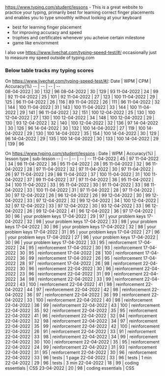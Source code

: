 
https://www.typing.com/student/lessons - This is a great website to practice your typing, primarily best for learning correct finger placements and enables you to type smoothly without looking at your keyboard  

- best for learning finger placement
- for improving accuracy and speed
- trophies and certificates whenever you acheive certain milestone
- game like enviornment

I also use https://www.livechat.com/typing-speed-test/#/ occasionally just to measure my speed outside of typing.com  

### Below table tracks my typing scores  
On https://www.livechat.com/typing-speed-test/#/:
Date | WPM | CPM | Accuracy(%)
-- | -- | -- | --  
08-04-2022 | 30 | 132 | 96
08-04-2022 | 30 | 129 | 93
11-04-2022 | 24 | 99 | 92
11-04-2022 | 25 | 101 | 92
11-04-2022 | 27 | 123 | 100
11-04-2022 | 29 | 125 | 96
11-04-2022 | 26 | 116 | 89
11-04-2022 | 26 | 111 | 96
11-04-2022 | 32 | 144 | 100
11-04-2022 | 31 | 143 | 100
11-04-2022 | 33 | 144 | 100
11-04-2022 | 29 | 141 | 96
11-04-2022 | 32 | 151 | 100
12-04-2022 | 25 | 130 | 100
12-04-2022 | 27 | 130 | 100
12-04-2022 | 34 | 148 | 100
12-04-2022 | 29 | 130 | 93
12-04-2022 | 32 | 140 | 100
12-04-2022 | 32 | 136 | 97
14-04-2022 | 30 | 126 | 96
14-04-2022 | 30 | 132 | 100
14-04-2022 | 27 | 119 | 100
14-04-2022 | 29 | 130 | 100
14-04-2022 | 35 | 154 | 100
14-04-2022 | 30 | 129 | 96
14-04-2022 | 29 | 135 | 100
14-04-2022 | 30 | 133 | 100
14-04-2022 | 29 | 139 | 96


On https://www.typing.com/student/lessons :
Date | WPM | Accuracy(%) | lesson type | sub-lesson
-- | -- | -- | -- | --
11-04-2022 | 45 | 97
11-04-2022 | 34 | 98
11-04-2022 | 36 | 95
11-04-2022 | 28 | 95
11-04-2022 | 32 | 96
11-04-2022 | 28 | 97
11-04-2022 | 32 | 97
11-04-2022 | 30 | 97
11-04-2022 | 26 | 97
11-04-2022 | 29 | 98
11-04-2022 | 37 | 100
11-04-2022 | 31 | 100
11-04-2022 | 37 | 99
11-04-2022 | 37 | 97
11-04-2022 | 36 | 95
11-04-2022 | 34 | 100
11-04-2022 | 33 | 95
11-04-2022 | 30 | 91
11-04-2022 | 33 | 98
11-04-2022 | 33 | 100
11-04-2022 | 31 | 97
11-04-2022 | 28 | 97
11-04-2022 | 30 | 97
12-04-2022 | 26 | 96
12-04-2022 | 26 | 99
12-04-2022 | 30 | 99
12-04-2022 | 33 | 97
12-04-2022 | 32 | 99
12-04-2022 | 34 | 100
12-04-2022 | 32 | 97
12-04-2022 | 33 | 97
12-04-2022 | 30 | 93
12-04-2022 | 33 | 96
12-04-2022 | 26 | 99
12-04-2022 | 41 | 96
12-04-2022 | 36 | 97
17-04-2022 | 30 | 96 | your problem keys
17-04-2022 | 29 | 97 | your problem keys
17-04-2022 | 32 | 98 | your problem keys
17-04-2022 | 33 | 98 | your problem keys
17-04-2022 | 30 | 96 | your problem keys
17-04-2022 | 32 | 98 | your problem keys
17-04-2022 | 31 | 95 | your problem keys
17-04-2022 | 27 | 96 | your problem keys
17-04-2022 | 27 | 96 | your problem keys
17-04-2022 | 30 | 96 | your problem keys
17-04-2022 | 33 | 95 | reinforcement
17-04-2022 | 24 | 95 | reinforcement
17-04-2022 | 30 | 93 | reinforcement
17-04-2022 | 30 | 95 | reinforcement
17-04-2022 | 28 | 100 | reinforcement
17-04-2022 | 36 | 99 | reinforcement
17-04-2022 | 26 | 95 | reinforcement
17-04-2022 | 28 | 97 | reinforcement
17-04-2022 | 26 | 98 | reinforcement
22-04-2022 | 30 | 96 | reinforcement
22-04-2022 | 30 | 96 | reinforcement
22-04-2022 | 23 | 96 | reinforcement
22-04-2022 | 31 | 99 | reinforcement
22-04-2022 | 34 | 98 | reinforcement
22-04-2022 | 33 | 99 | reinforcement
22-04-2022 | 43 | 100 | reinforcement
22-04-2022 | 41 | 98 | reinforcement
22-04-2022 | 44 | 97 | reinforcement
22-04-2022 | 42 | 98 | reinforcement
22-04-2022 | 36 | 97 | reinforcement
22-04-2022 | 36 | 99 | reinforcement
22-04-2022 | 33 | 100 | reinforcement
22-04-2022 | 40 | 98 | reinforcement
22-04-2022 | 36 | 99 | reinforcement
22-04-2022 | 43 | 100 | reinforcement
22-04-2022 | 35 | 92 | reinforcement
22-04-2022 | 35 | 95 | reinforcement
22-04-2022 | 41 | 96 | reinforcement
22-04-2022 | 32 | 94 | reinforcement
22-04-2022 | 32 | 98 | reinforcement
22-04-2022 | 34 | 97 | reinforcement
22-04-2022 | 35 | 99 | reinforcement
22-04-2022 | 42 | 100 | reinforcement
22-04-2022 | 26 | 91 | reinforcement
22-04-2022 | 33 | 91 | reinforcement
22-04-2022 | 33 | 98 | reinforcement
22-04-2022 | 34 | 99 | reinforcement
22-04-2022 | 30 | 100 | reinforcement
22-04-2022 | 35 | 95 | reinforcement
22-04-2022 | 24 | 99 | reinforcement
22-04-2022 | 31 | 93 | reinforcement
22-04-2022 | 31 | 95 | reinforcement
22-04-2022 | 30 | 96 | reinforcement
22-04-2022 | 33 | 96 | tests | 1 page
22-04-2022 | 33 | 96 | tests | 1 min
22-04-2022 | 29 | 96 | tests | 3 min
22-04-2022 | 18 | 99 | coding essentials | CSS
23-04-2022 | 20 | 98 | coding essentials | CSS

